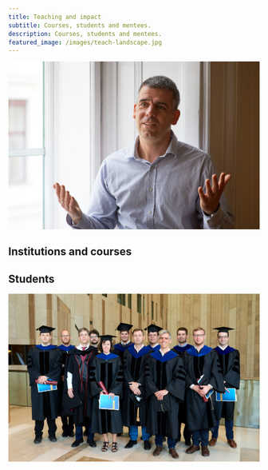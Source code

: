 ```yaml
---
title: Teaching and impact
subtitle: Courses, students and mentees.
description: Courses, students and mentees.
featured_image: /images/teach-landscape.jpg
---
```


![](/images/teach-landscape.jpg)

## Institutions and courses

## Students

![](/images/students-landscape.jpg)

